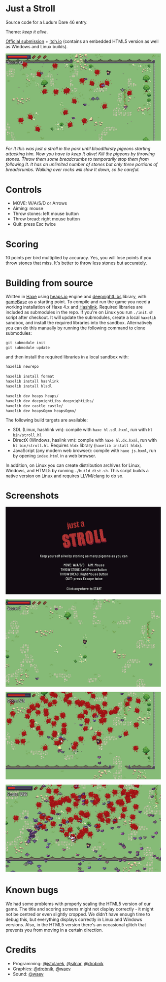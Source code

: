 Just a Stroll
=============

Source code for a Ludum Dare 46 entry.

Theme: *keep it alive*.

[Official submission](https://ldjam.com/events/ludum-dare/46/just-a-stroll) +
[itch.io](https://killy9999.itch.io/just-a-stroll) (contains an embedded HTML5
version as well as Windows and Linux builds).

![gameplay_preview_1](screenshots/just_a_stroll_gameplay_2.jpg)

*For It this was just a stroll in the park until bloodthirsty pigeons starting
attacking him.  Now you have to keep It alive!  Kill the pigeons by throwing
stones.  Throw them some breadcrumbs to temporarily stop them from following It.
It has an unlimited number of stones but only three portions of breadcrumbs.
Walking over rocks will slow It down, so be careful.*


Controls
========

  * MOVE: W/A/S/D or Arrows
  * Aiming: mouse
  * Throw stones: left mouse button
  * Throw bread: right mouse button
  * Quit: press Esc twice


Scoring
=======

10 points per bird multiplied by accuracy.  Yes, you will lose points if you
throw stones that miss.  It's better to throw less stones but accurately.


Building from source
====================

Written in [Haxe](https://haxe.org/) using [heaps.io](https://heaps.io/) engine
and [deepnightLibs](https://github.com/deepnight/deepnightLibs) library, with
[gameBase](https://github.com/deepnight/gameBase) as a starting point.  To
compile and run the game you need a working installation of Haxe 4.x and
[Hashlink](https://hashlink.haxe.org).  Required libraries are included as
submodules in the repo.  If you're on Linux you run `./init.sh` script after
checkout.  It will update the submodules, create a local `haxelib` sandbox, and
install the required libraries into the sandbox.  Alternatively you can do this
manually by running the following command to clone submodules:

```
git submodule init
git submodule update
```

and then install the required libraries in a local sandbox with:

```
haxelib newrepo

haxelib install format
haxelib install hashlink
haxelib install hlsdl

haxelib dev heaps heaps/
haxelib dev deepnightLibs deepnightLibs/
haxelib dev castle castle/
haxelib dev heapsOgmo heapsOgmo/
```

The following build targets are available:

  * SDL (Linux, hashlink vm): compile with `haxe hl.sdl.hxml`, run with `hl bin/stroll.hl`
  * DirectX (Windows, haslink vm): compile with `haxe hl.dx.hxml`, run with `hl
    bin/stroll.hl`.  Requires `hldx` library (`haxelib install hldx`).
  * JavaScript (any modern web browser): compile with `haxe js.hxml`, run by
    opening `index.html` in a web browser.

In addition, on Linux you can create distribution archives for Linux, Windows,
and HTML5 by running `./build_dist.sh`.  This script builds a native version on
Linux and requires LLVM/clang to do so.


Screenshots
===========

![gameplay_preview_1](screenshots/just_a_stroll_title_screen.jpg)

![gameplay_preview_1](screenshots/just_a_stroll_gameplay_1.jpg)

![gameplay_preview_2](screenshots/just_a_stroll_gameplay_3.jpg)

![gameplay_preview_3](screenshots/just_a_stroll_gameplay_4.jpg)


Known bugs
==========

We had some problems with properly scaling the HTML5 version of our game.  The
title and scoring screens might not display correctly - it might not be centred
or even slightly cropped.  We didn’t have enough time to debug this, but
everything displays correctly in Linux and Windows versions.  Also, in the HTML5
version there's an occasional glitch that prevents you from moving in a certain
direction.


Credits
=======

  * Programming: [@jstolarek](https://github.com/jstolarek),
    [@silnar](https://github.com/silnar), [@drobnik](https://github.com/drobnik)
  * Graphics: [@drobnik](https://github.com/drobnik),
    [@waev](https://github.com/waevka)
  * Sound: [@waev](https://github.com/waevka)
